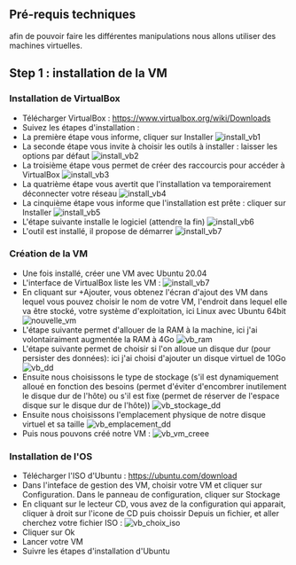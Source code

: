 ## Pré-requis techniques


afin de pouvoir faire les différentes manipulations nous allons utiliser des machines virtuelles.


## Step 1 : installation de la VM 
### Installation de VirtualBox
- Télécharger VirtualBox : https://www.virtualbox.org/wiki/Downloads
- Suivez les étapes d'installation :
- La première étape vous informe, cliquer sur Installer
![install_vb1](https://github.com/vanessakovalsky/docker-training/blob/master/tp/tp1/corrige/images/install_vb1.PNG)
- La seconde étape vous invite à choisir les outils à installer : laisser les options par défaut
![install_vb2](https://github.com/vanessakovalsky/docker-training/blob/master/tp/tp1/corrige/images/install_vb2.PNG)
- La troisième étape vous permet de créer des raccourcis pour accéder à VirtualBox
![install_vb3](https://github.com/vanessakovalsky/docker-training/blob/master/tp/tp1/corrige/images/install_vb3.PNG)
- La quatrième étape vous avertit que l'installation va temporairement déconnecter votre réseau
![install_vb4](https://github.com/vanessakovalsky/docker-training/blob/master/tp/tp1/corrige/images/install_vb4.PNG)
- La cinquième étape vous informe que l'installation est prête : cliquer sur Installer
![install_vb5](https://github.com/vanessakovalsky/docker-training/blob/master/tp/tp1/corrige/images/install_vb5.PNG)
- L'étape suivante installe le logiciel (attendre la fin)
![install_vb6](https://github.com/vanessakovalsky/docker-training/blob/master/tp/tp1/corrige/images/install_vb6.PNG)
- L'outil est installé, il propose de démarrer
![install_vb7](https://github.com/vanessakovalsky/docker-training/blob/master/tp/tp1/corrige/images/install_vb7.PNG)

### Création de la VM

- Une fois installé, créer une VM avec Ubuntu 20.04 
- L'interface de VirtualBox liste les VM :
![install_vb7](https://github.com/vanessakovalsky/docker-training/blob/master/tp/tp1/corrige/images/install_vb7.PNG)
- En cliquant sur +Ajouter, vous obtenez l'écran d'ajout des VM dans lequel vous pouvez choisir le nom de votre VM, l'endroit dans lequel elle va être stocké, votre système d'exploitation, ici Linux avec Ubuntu 64bit
![nouvelle_vm](https://github.com/vanessakovalsky/docker-training/blob/master/tp/tp1/corrige/images/nouvelle_vm.PNG)
- L'étape suivante permet d'allouer de la RAM à la machine, ici j'ai volontairaiment augmentée la RAM à 4Go
![vb_ram](https://github.com/vanessakovalsky/docker-training/blob/master/tp/tp1/corrige/images/vb_ram.PNG)
- L'étape suivante permet de choisir si l'on alloue un disque dur (pour persister des données): ici j'ai choisi d'ajouter un disque virtuel de 10Go
![vb_dd](https://github.com/vanessakovalsky/docker-training/blob/master/tp/tp1/corrige/images/vb_dd.PNG)
- Ensuite nous choisissons le type de stockage (s'il est dynamiquement alloué en fonction des besoins (permet d'éviter d'encombrer inutilement le disque dur de l'hôte) ou s'il est fixe (permet de réserver de l'espace disque sur le disque dur de l'hôte))
![vb_stockage_dd](https://github.com/vanessakovalsky/docker-training/blob/master/tp/tp1/corrige/images/vb_stockage_dd.PNG)
- Ensuite nous choisissons l'emplacement physique de notre disque virtuel et sa taille
![vb_emplacement_dd](https://github.com/vanessakovalsky/docker-training/blob/master/tp/tp1/corrige/images/vb_emplacement_dd.PNG)
- Puis nous pouvons créé notre VM :
![vb_vm_creee](https://github.com/vanessakovalsky/docker-training/blob/master/tp/tp1/corrige/images/vb_vm_creee.PNG)

### Installation de l'OS
- Télécharger l'ISO d'Ubuntu : https://ubuntu.com/download
- Dans l'inteface de gestion des VM, choisir votre VM et cliquer sur Configuration. Dans le panneau de configuration, cliquer sur Stockage
- En cliquant sur le lecteur CD, vous avez de la configuration qui apparait, cliquer à droit sur l'icone de CD puis choissir Depuis un fichier, et aller cherchez votre fichier ISO :
![vb_choix_iso](https://github.com/vanessakovalsky/docker-training/blob/master/tp/tp1/corrige/images/vb_choix_iso.PNG)
- Cliquer sur Ok
- Lancer votre VM
- Suivre les étapes d'installation d'Ubuntu
